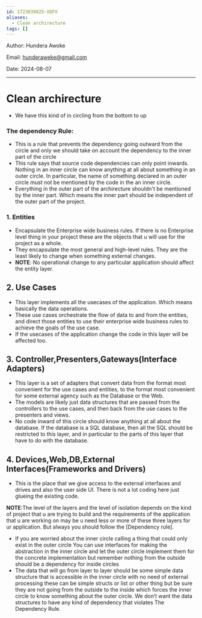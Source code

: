```yaml
---
id: 1723039825-VQFX
aliases:
  - Clean archirecture
tags: []
---
```

Author: Hundera Awoke

Email: hunderaweke@gmail.com

Date: 2024-08-07

---


# Clean archirecture

- We have this kind of in circling from the bottom to up
### The dependency Rule:
- This is a rule that prevents the dependency going outward from the circle and only we should take on account the dependency to the inner part of the circle
- This rule says that source code dependencies can only point inwards. Nothing in an inner circle can know anything at all about something in an outer circle. In particular, the name of something declared in an outer circle must not be mentioned by the code in the an inner circle. 
- Everything in the outer part of the archirecture shouldn't be mentioned by the inner part. Which means the inner part should be independent of the outer part of the project.

### 1. Entities
- Encapsulate the Enterprise wide business rules. If there is no Enterprise level thing in your project these are the objects that u will use for the project as a whole.
- They encapsulate the most general and high-level rules. They are the least likely to change when something external changes. 
- **NOTE**: No operational change to any particular application should affect the entity layer.


## 2. Use Cases
- This layer implements all the usecases of the application. Which means basically the data operations.
-  These use cases orchestrate the flow of data to and from the entities, and direct those entities to use their enterprise wide business rules to achieve the goals of the use case.
- If the usecases of the application change the code in this layer will be affected too.


## 3. Controller,Presenters,Gateways(Interface Adapters)
-  This layer is a set of adapters that convert data from the format most convenient for the use cases and entities, to the format most convenient for some external agency such as the Database or the Web. 
- The models are likely just data structures that are passed from the controllers to the use cases, and then back from the use cases to the presenters and views.
- No code inward of this circle should know anything at all about the database. If the database is a SQL database, then all the SQL should be restricted to this layer, and in particular to the parts of this layer that have to do with the database.


## 4. Devices,Web,DB,External Interfaces(Frameworks and Drivers)
- This is the place that we give access to the external interfaces and drives and also the user side UI. There is not a lot coding here just glueing the existing code. 

**NOTE**:The level of the layers and the level of isolation depends on the kind of project that u are trying to build and the requirements of the application that u are working on may be u need less or more of these three layers for ur application. But always you should follow the [Dependency rule]. 


- If you are worried about the inner circle calling a thing that could only exist in the outer circle You can use interfaces for making the abstraction in the inner circle and let the outer circle implement them for the concrete implementation but remember nothing from the outside should be a dependency for inside circles
- The data that will go from layer to layer should be some simple data structure that is accessible in the inner circle with no need of external processing these can be simple structs or list or other thing but be sure they are not going from the outside to the inside which forces the inner circle to know something about the outer circle. We don’t want the data structures to have any kind of dependency that violates The Dependency Rule.
